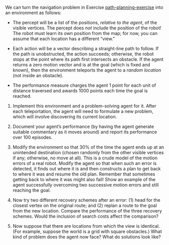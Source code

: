 

We can turn the navigation problem in
Exercise <a class="exerciseRef" href="{{ site.baseurl }}/search-exercises/ex_9/">path-planning-exercise</a> into an environment as
follows:<br>

-   The percept will be a list of the positions, *relative to the
    agent*, of the visible vertices. The percept does
    *not* include the position of the robot! The robot must
    learn its own position from the map; for now, you can assume that
    each location has a different “view.”<br>

-   Each action will be a vector describing a straight-line path
    to follow. If the path is unobstructed, the action succeeds;
    otherwise, the robot stops at the point where its path first
    intersects an obstacle. If the agent returns a zero motion vector
    and is at the goal (which is fixed and known), then the environment
    teleports the agent to a *random location* (not inside
    an obstacle).<br>

-   The performance measure charges the agent 1 point for each unit of
    distance traversed and awards 1000 points each time the goal
    is reached.<br>

1.  Implement this environment and a problem-solving agent for it. After
    each teleportation, the agent will need to formulate a new problem,
    which will involve discovering its current location.<br>

2.  Document your agent’s performance (by having the agent generate
    suitable commentary as it moves around) and report its performance
    over 100 episodes.<br>

3.  Modify the environment so that 30% of the time the agent ends up at
    an unintended destination (chosen randomly from the other visible
    vertices if any; otherwise, no move at all). This is a crude model
    of the motion errors of a real robot. Modify the agent so that when
    such an error is detected, it finds out where it is and then
    constructs a plan to get back to where it was and resume the
    old plan. Remember that sometimes getting back to where it was might
    also fail! Show an example of the agent successfully overcoming two
    successive motion errors and still reaching the goal.<br>

4.  Now try two different recovery schemes after an error: (1) head for
    the closest vertex on the original route; and (2) replan a route to
    the goal from the new location. Compare the performance of the three
    recovery schemes. Would the inclusion of search costs affect the
    comparison?<br>

5.  Now suppose that there are locations from which the view
    is identical. (For example, suppose the world is a grid with
    square obstacles.) What kind of problem does the agent now face?
    What do solutions look like?
